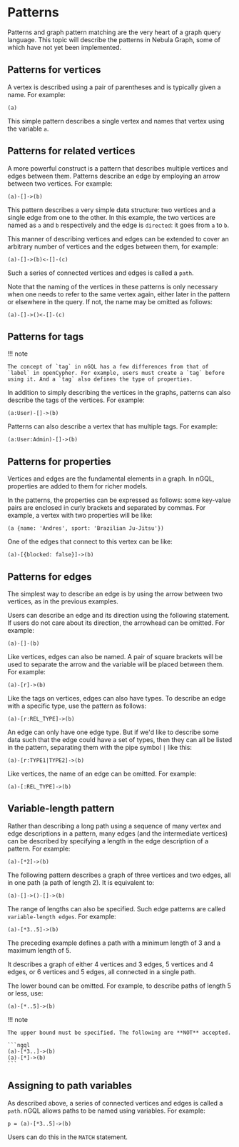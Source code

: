 # Patterns

Patterns and graph pattern matching are the very heart of a graph query language. This topic will describe the patterns in Nebula Graph, some of which have not yet been implemented.

## Patterns for vertices

A vertex is described using a pair of parentheses and is typically given a name. For example:

```ngql
(a)
```

This simple pattern describes a single vertex and names that vertex using the variable `a`.

## Patterns for related vertices

A more powerful construct is a pattern that describes multiple vertices and edges between them. Patterns describe an edge by employing an arrow between two vertices. For example:

```ngql
(a)-[]->(b)
```

This pattern describes a very simple data structure: two vertices and a single edge from one to the other. In this example, the two vertices are named as `a` and `b` respectively and the edge is `directed`: it goes from `a` to `b`.

This manner of describing vertices and edges can be extended to cover an arbitrary number of vertices and the edges between them, for example:

```ngql
(a)-[]->(b)<-[]-(c)
```

Such a series of connected vertices and edges is called a `path`.

Note that the naming of the vertices in these patterns is only necessary when one needs to refer to the same vertex again, either later in the pattern or elsewhere in the query. If not, the name may be omitted as follows:

```ngql
(a)-[]->()<-[]-(c)
```

## Patterns for tags

!!! note

    The concept of `tag` in nGQL has a few differences from that of `label` in openCypher. For example, users must create a `tag` before using it. And a `tag` also defines the type of properties.

In addition to simply describing the vertices in the graphs, patterns can also describe the tags of the vertices. For example:

```ngql
(a:User)-[]->(b)
```

Patterns can also describe a vertex that has multiple tags. For example:

```ngql
(a:User:Admin)-[]->(b)
```

## Patterns for properties

Vertices and edges are the fundamental elements in a graph. In nGQL, properties are added to them for richer models.

In the patterns, the properties can be expressed as follows: some key-value pairs are enclosed in curly brackets and separated by commas. For example, a vertex with two properties will be like:

```ngql
(a {name: 'Andres', sport: 'Brazilian Ju-Jitsu'})
```

One of the edges that connect to this vertex can be like:

```ngql
(a)-[{blocked: false}]->(b)
```

## Patterns for edges

The simplest way to describe an edge is by using the arrow between two vertices, as in the previous examples.

Users can describe an edge and its direction using the following statement. If users do not care about its direction, the arrowhead can be omitted. For example:

```ngql
(a)-[]-(b)
```

Like vertices, edges can also be named. A pair of square brackets will be used to separate the arrow and the variable will be placed between them. For example:

```ngql
(a)-[r]->(b)
```

Like the tags on vertices, edges can also have types. To describe an edge with a specific type, use the pattern as follows:

```ngql
(a)-[r:REL_TYPE]->(b)
```

An edge can only have one edge type. But if we'd like to describe some data such that the edge could have a set of types, then they can all be listed in the pattern, separating them with the pipe symbol `|` like this:

```ngql
(a)-[r:TYPE1|TYPE2]->(b)
```

Like vertices, the name of an edge can be omitted. For example:

```ngql
(a)-[:REL_TYPE]->(b)
```

## Variable-length pattern

Rather than describing a long path using a sequence of many vertex and edge descriptions in a pattern, many edges (and the intermediate vertices) can be described by specifying a length in the edge description of a pattern. For example:

```ngql
(a)-[*2]->(b)
```

The following pattern describes a graph of three vertices and two edges, all in one path (a path of length 2). It is equivalent to:

```ngql
(a)-[]->()-[]->(b)
```

The range of lengths can also be specified. Such edge patterns are called `variable-length edges`. For example:

```ngql
(a)-[*3..5]->(b)
```

The preceding example defines a path with a minimum length of 3 and a maximum length of 5.

It describes a graph of either 4 vertices and 3 edges, 5 vertices and 4 edges, or 6 vertices and 5 edges, all connected in a single path.

The lower bound can be omitted. For example, to describe paths of length 5 or less, use:

```ngql
(a)-[*..5]->(b)
```

!!! note

    The upper bound must be specified. The following are **NOT** accepted.

    ```ngql
    (a)-[*3..]->(b)
    (a)-[*]->(b)
    ```

## Assigning to path variables

As described above, a series of connected vertices and edges is called a `path`. nGQL allows
paths to be named using variables. For example:

```ngql
p = (a)-[*3..5]->(b)
```

Users can do this in the `MATCH` statement.
